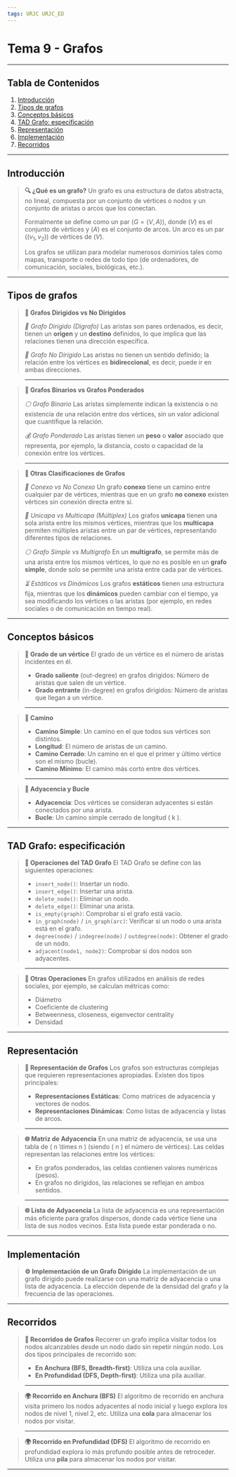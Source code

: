 ```yaml
---
tags: URJC URJC_ED
---
```


# Tema 9 - Grafos

---

## Tabla de Contenidos

1. [Introducción](#Introducción)
2. [Tipos de grafos](#Tipos%20de%20grafos)
3. [Conceptos básicos](#Conceptos%20básicos)
4. [TAD Grafo: especificación](#TAD%20Grafo%20especificación)
5. [Representación](#Representación)
6. [Implementación](#Implementación)
7. [Recorridos](#Recorridos)

---

## Introducción

> **🔍 ¿Qué es un grafo?**
> Un grafo es una estructura de datos abstracta, no lineal, compuesta por un conjunto de vértices o nodos y un conjunto de aristas o arcos que los conectan.
> 
> Formalmente se define como un par $(G = (V, A))$, donde $(V)$ es el conjunto de vértices y $(A)$ es el conjunto de arcos. Un arco es un par $((v_1, v_2))$ de vértices de $(V)$.
> 
> Los grafos se utilizan para modelar numerosos dominios tales como mapas, transporte o redes de todo tipo (de ordenadores, de comunicación, sociales, biológicas, etc.).

---
  
## Tipos de grafos

> **🌳 Grafos Dirigidos vs No Dirigidos**
> 
> *📍 Grafo Dirigido (Digrafo)*
> Las aristas son pares ordenados, es decir, tienen un **origen** y un **destino** definidos, lo que implica que las relaciones tienen una dirección específica.
> 
> *🔄 Grafo No Dirigido*
> Las aristas no tienen un sentido definido; la relación entre los vértices es **bidireccional**, es decir, puede ir en ambas direcciones.

> ---

> **🌳 Grafos Binarios vs Grafos Ponderados**
> 
> *⚪ Grafo Binario*
> Las aristas simplemente indican la existencia o no existencia de una relación entre dos vértices, sin un valor adicional que cuantifique la relación.
> 
> *💰 Grafo Ponderado*
> Las aristas tienen un **peso** o **valor** asociado que representa, por ejemplo, la distancia, costo o capacidad de la conexión entre los vértices.

> ---

> **🌳 Otras Clasificaciones de Grafos**
> 
> *🔗 Conexo vs No Conexo*
> Un grafo **conexo** tiene un camino entre cualquier par de vértices, mientras que en un grafo **no conexo** existen vértices sin conexión directa entre sí.
> 
> *🔢 Unicapa vs Multicapa (Múltiplex)*
> Los grafos **unicapa** tienen una sola arista entre los mismos vértices, mientras que los **multicapa** permiten múltiples aristas entre un par de vértices, representando diferentes tipos de relaciones.
> 
> *⚪ Grafo Simple vs Multigrafo*
> En un **multigrafo**, se permite más de una arista entre los mismos vértices, lo que no es posible en un **grafo simple**, donde solo se permite una arista entre cada par de vértices.
> 
> *⏳ Estáticos vs Dinámicos*
> Los grafos **estáticos** tienen una estructura fija, mientras que los **dinámicos** pueden cambiar con el tiempo, ya sea modificando los vértices o las aristas (por ejemplo, en redes sociales o de comunicación en tiempo real).


---

## Conceptos básicos

> **📍 Grado de un vértice**
> El grado de un vértice es el número de aristas incidentes en él.
> 
> - **Grado saliente** (out-degree) en grafos dirigidos: Número de aristas que salen de un vértice.
> - **Grado entrante** (in-degree) en grafos dirigidos: Número de aristas que llegan a un vértice.

> ---

> **📍 Camino**
> - **Camino Simple**: Un camino en el que todos sus vértices son distintos.
> - **Longitud**: El número de aristas de un camino.
> - **Camino Cerrado**: Un camino en el que el primer y último vértice son el mismo (bucle).
> - **Camino Mínimo**: El camino más corto entre dos vértices.

> ---

> **📍 Adyacencia y Bucle**
> - **Adyacencia**: Dos vértices se consideran adyacentes si están conectados por una arista.
> - **Bucle**: Un camino simple cerrado de longitud \( k \).

---

## TAD Grafo: especificación

> **📝 Operaciones del TAD Grafo**
> El TAD Grafo se define con las siguientes operaciones:
> - `insert_node()`: Insertar un nodo.
> - `insert_edge()`: Insertar una arista.
> - `delete_node()`: Eliminar un nodo.
> - `delete_edge()`: Eliminar una arista.
> - `is_empty(graph)`: Comprobar si el grafo está vacío.
> - `in_graph(node)` / `in_graph(arc)`: Verificar si un nodo o una arista está en el grafo.
> - `degree(node)` / `indegree(node)` / `outdegree(node)`: Obtener el grado de un nodo.
> - `adjacent(node1, node2)`: Comprobar si dos nodos son adyacentes.

> ---

> **📍 Otras Operaciones**
> En grafos utilizados en análisis de redes sociales, por ejemplo, se calculan métricas como:
> - Diámetro
> - Coeficiente de clustering
> - Betweenness, closeness, eigenvector centrality
> - Densidad

---

## Representación

> **🔧 Representación de Grafos**
> Los grafos son estructuras complejas que requieren representaciones apropiadas. Existen dos tipos principales:
> - **Representaciones Estáticas**: Como matrices de adyacencia y vectores de nodos.
> - **Representaciones Dinámicas**: Como listas de adyacencia y listas de arcos.

> ---

> **🌐 Matriz de Adyacencia**
> En una matriz de adyacencia, se usa una tabla de \( n \times n \) (siendo \( n \) el número de vértices). Las celdas representan las relaciones entre los vértices:
> - En grafos ponderados, las celdas contienen valores numéricos (pesos).
> - En grafos no dirigidos, las relaciones se reflejan en ambos sentidos.

> ---

> **🌐 Lista de Adyacencia**
> La lista de adyacencia es una representación más eficiente para grafos dispersos, donde cada vértice tiene una lista de sus nodos vecinos. Esta lista puede estar ponderada o no.

---

## Implementación

> **⚙️ Implementación de un Grafo Dirigido**
> La implementación de un grafo dirigido puede realizarse con una matriz de adyacencia o una lista de adyacencia. La elección depende de la densidad del grafo y la frecuencia de las operaciones.

---

## Recorridos

> **🔄 Recorridos de Grafos**
> Recorrer un grafo implica visitar todos los nodos alcanzables desde un nodo dado sin repetir ningún nodo. Los dos tipos principales de recorrido son:
> - **En Anchura (BFS, Breadth-first)**: Utiliza una cola auxiliar.
> - **En Profundidad (DFS, Depth-first)**: Utiliza una pila auxiliar.

> ---

> **🌍 Recorrido en Anchura (BFS)**
> El algoritmo de recorrido en anchura visita primero los nodos adyacentes al nodo inicial y luego explora los nodos de nivel 1, nivel 2, etc. Utiliza una **cola** para almacenar los nodos por visitar.

> ---

> **🌍 Recorrido en Profundidad (DFS)**
> El algoritmo de recorrido en profundidad explora lo más profundo posible antes de retroceder. Utiliza una **pila** para almacenar los nodos por visitar.

---